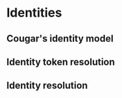 ---
---
Identities
==========

Cougar's identity model
-----------------------



Identity token resolution
-------------------------



Identity resolution
-------------------

